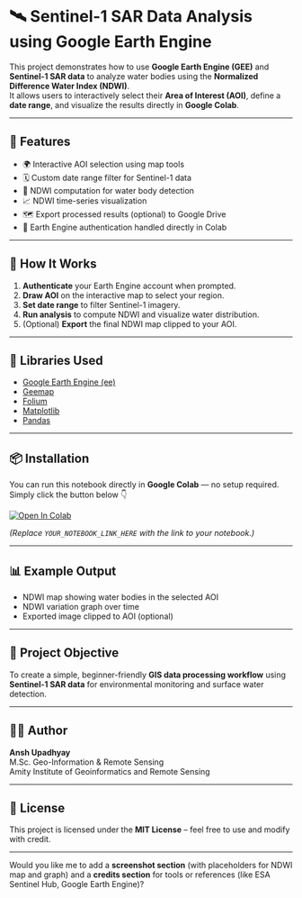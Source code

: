 # 🛰️ Sentinel-1 SAR Data Analysis using Google Earth Engine  

This project demonstrates how to use **Google Earth Engine (GEE)** and **Sentinel-1 SAR data** to analyze water bodies using the **Normalized Difference Water Index (NDWI)**.  
It allows users to interactively select their **Area of Interest (AOI)**, define a **date range**, and visualize the results directly in **Google Colab**.

---

## 🚀 Features  

- 🌍 Interactive AOI selection using map tools  
- 🗓️ Custom date range filter for Sentinel-1 data  
- 🧮 NDWI computation for water body detection  
- 📈 NDWI time-series visualization  
- 🗺️ Export processed results (optional) to Google Drive  
- 🔑 Earth Engine authentication handled directly in Colab  

---

## 🧠 How It Works  

1. **Authenticate** your Earth Engine account when prompted.  
2. **Draw AOI** on the interactive map to select your region.  
3. **Set date range** to filter Sentinel-1 imagery.  
4. **Run analysis** to compute NDWI and visualize water distribution.  
5. (Optional) **Export** the final NDWI map clipped to your AOI.  

---

## 🧩 Libraries Used  

- [Google Earth Engine (ee)](https://developers.google.com/earth-engine)  
- [Geemap](https://geemap.org/)  
- [Folium](https://python-visualization.github.io/folium/)  
- [Matplotlib](https://matplotlib.org/)  
- [Pandas](https://pandas.pydata.org/)  

---

## 📦 Installation  

You can run this notebook directly in **Google Colab** — no setup required.  
Simply click the button below 👇  

[![Open In Colab](https://colab.research.google.com/assets/colab-badge.svg)](YOUR_NOTEBOOK_LINK_HERE)

*(Replace `YOUR_NOTEBOOK_LINK_HERE` with the link to your notebook.)*

---

## 📊 Example Output  

- NDWI map showing water bodies in the selected AOI  
- NDWI variation graph over time  
- Exported image clipped to AOI (optional)

---

## 🧭 Project Objective  

To create a simple, beginner-friendly **GIS data processing workflow** using **Sentinel-1 SAR data** for environmental monitoring and surface water detection.

---

## 🧑‍💻 Author  

**Ansh Upadhyay**  
M.Sc. Geo-Information & Remote Sensing  
Amity Institute of Geoinformatics and Remote Sensing  

---

## 🪪 License  

This project is licensed under the **MIT License** – feel free to use and modify with credit.

---

Would you like me to add a **screenshot section** (with placeholders for NDWI map and graph) and a **credits section** for tools or references (like ESA Sentinel Hub, Google Earth Engine)?
